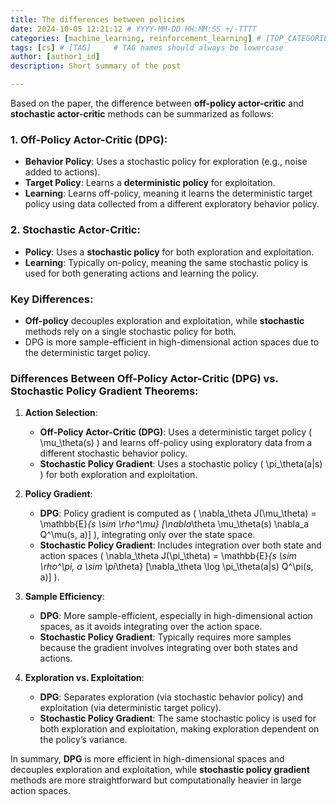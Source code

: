 ```yaml
---
title: The differences between policies
date: 2024-10-05 12:21:12 # YYYY-MM-DD HH:MM:SS +/-TTTT
categories: [machine_learning, reinforcement_learning] # [TOP_CATEGORIE, SUB_CATEGORIE]
tags: [cs] # [TAG]     # TAG names should always be lowercase
author: [author1_id]
description: Short summary of the post

---
```



Based on the paper, the difference between **off-policy actor-critic** and **stochastic actor-critic** methods can be summarized as follows:

### 1. **Off-Policy Actor-Critic (DPG)**:
- **Behavior Policy**: Uses a stochastic policy for exploration (e.g., noise added to actions).
- **Target Policy**: Learns a **deterministic policy** for exploitation.
- **Learning**: Learns off-policy, meaning it learns the deterministic target policy using data collected from a different exploratory behavior policy.

### 2. **Stochastic Actor-Critic**:
- **Policy**: Uses a **stochastic policy** for both exploration and exploitation.
- **Learning**: Typically on-policy, meaning the same stochastic policy is used for both generating actions and learning the policy.

### Key Differences:
- **Off-policy** decouples exploration and exploitation, while **stochastic** methods rely on a single stochastic policy for both.
- DPG is more sample-efficient in high-dimensional action spaces due to the deterministic target policy.


### Differences Between Off-Policy Actor-Critic (DPG) vs. Stochastic Policy Gradient Theorems:

1. **Action Selection**:
   - **Off-Policy Actor-Critic (DPG)**: Uses a deterministic target policy \( \mu_\theta(s) \) and learns off-policy using exploratory data from a different stochastic behavior policy.
   - **Stochastic Policy Gradient**: Uses a stochastic policy \( \pi_\theta(a|s) \) for both exploration and exploitation.

2. **Policy Gradient**:
   - **DPG**: Policy gradient is computed as \( \nabla_\theta J(\mu_\theta) = \mathbb{E}_{s \sim \rho^\mu} [\nabla_\theta \mu_\theta(s) \nabla_a Q^\mu(s, a)] \), integrating only over the state space.
   - **Stochastic Policy Gradient**: Includes integration over both state and action spaces \( \nabla_\theta J(\pi_\theta) = \mathbb{E}_{s \sim \rho^\pi, a \sim \pi_\theta} [\nabla_\theta \log \pi_\theta(a|s) Q^\pi(s, a)] \).

3. **Sample Efficiency**:
   - **DPG**: More sample-efficient, especially in high-dimensional action spaces, as it avoids integrating over the action space.
   - **Stochastic Policy Gradient**: Typically requires more samples because the gradient involves integrating over both states and actions.

4. **Exploration vs. Exploitation**:
   - **DPG**: Separates exploration (via stochastic behavior policy) and exploitation (via deterministic target policy).
   - **Stochastic Policy Gradient**: The same stochastic policy is used for both exploration and exploitation, making exploration dependent on the policy’s variance.

In summary, **DPG** is more efficient in high-dimensional spaces and decouples exploration and exploitation, while **stochastic policy gradient** methods are more straightforward but computationally heavier in large action spaces.

